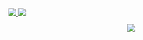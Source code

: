   <tr>
    <td align="center" style="padding=0;width=50%;">
      <a href="https://github.com/rmcmk">
      <img src="https://github-readme-stats.vercel.app/api/?username=rmcmk&title_color=ec7460&text_color=9f9f9f&show_icons=true&bg_color=00000000&hide_border=true&icon_color=ec7460&hide_title=true&count_private=true&include_all_commits=true&enable_animations=true" />
    </td>
      <td align="center" style="padding=0;width=50%;">
      <a href="https://github.com/rmcmk">
      <img src="https://github-readme-stats-one-bice.vercel.app/api/top-langs/?username=rmcmk&role=OWNER,ORGANIZATION_MEMBER,COLLABORATOR&title_color=ec7460&text_color=9f9f9f&show_icons=true&bg_color=00000000&hide_border=true&icon_color=ec7460&hide_title=true&count_private=true&enable_animations=true" />
    </td>
  </tr>
</p>

<p align="center">
  <tr>
    <td align="center" style="padding=0;width=50%;">
      <a href="https://github.com/rmcmk">
      <img src="https://github-readme-streak-stats.herokuapp.com?user=rmcmk&theme=tokyonight_duo&hide_border=true&ring=ec7460&currStreakLabel=ec7460&sideNums=ec7460&dates=979797&sideLabels=ec7460&currStreakNum=ec7460&border=DD2727&stroke=00000000&background=00000000&fire=FF7600" />
    </td>
  </tr>
</p>
